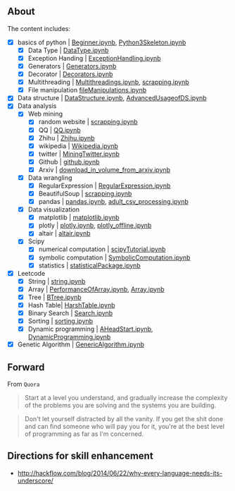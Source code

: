 ## About
The content includes:
- [x] basics of python | [Beginner.ipynb](basic/Beginner.ipynb), [Python3Skeleton.ipynb](basic/WiderKnowledge/Python3Skeleton.ipynb)
  - [x] Data Type | [DataType.ipynb](LeetCode/DataType.ipynb)
  - [x] Exception Handing | [ExceptionHandling.ipynb](basic/WiderKnowledge/ExceptionHandling.ipynb)
  - [x] Generators | [Generators.ipynb](basic/WiderKnowledge/Generators.ipynb)
  - [x] Decorator | [Decorators.ipynb](basic/WiderKnowledge/Decorators.ipynb)
  - [x] Multithreading | [Multithreadings.ipynb](basic/WiderKnowledge/Multithreadings.ipynb), [scrapping.ipynb](DataAnalysis/scrapping.ipynb)  
  - [x] File manipulation [fileManipulations.ipynb](basic/WiderKnowledge/fileManipulations.ipynb)
- [x] Data structure | [DataStructure.ipynb](DataStructureAndAlgorithm/DataStructure.ipynb), [AdvancedUsageofDS.ipynb](DataStructureAndAlgorithm/AdvancedUsageofDS.ipynb)
- [x] Data analysis
  - [x] Web mining
    - [x] random website | [scrapping.ipynb](DataAnalysis/scrapping.ipynb)    
    - [x] QQ | [QQ.ipynb](DataAnalysis/QQ.ipynb)    
    - [x] Zhihu | [Zhihu.ipynb](DataAnalysis/Zhihu.ipynb)
    - [x] wikipedia | [Wikipedia.ipynb](DataAnalysis/Wikipedia.ipynb)
    - [x] twitter | [MiningTwitter.ipynb](DataAnalysis/MiningTwitter.ipynb)
    - [x] Github | [github.ipynb](DataAnalysis/github.ipynb)
    - [x] Arxiv | [download_in_volume_from_arxiv.ipynb](astrophysics/download_in_volume_from_arxiv.ipynb)
  - [x] Data wrangling  
    - [x] RegularExpression | [RegularExpression.ipynb ](DataAnalysis/RegularExpression.ipynb)
    - [x] BeautifulSoup | [scrapping.ipynb](DataAnalysis/scrapping.ipynb)  
    - [x] pandas | [pandas.ipynb](SciPy/pandas/pandas.ipynb), [adult_csv_processing.ipynb](SciPy/pandas/adult_csv_processing.ipynb)
  - [x] Data visualization
    - [x] matplotlib | [matplotlib.ipynb](DataVisualization/matplotlib.ipynb)
    - [x] plotly | [plotly.ipynb](DataVisualization/plotly.ipynb), [plotly_offline.ipynb](DataVisualization/plotly_offline.ipynb)
    - [x] altair | [altair.ipynb](DataVisualization/altair.ipynb)
  - [x] Scipy
    - [x] numerical computation | [scipyTutorial.ipynb](SciPy/scipy/scipyTutorial.ipynb)
    - [x] symbolic computation | [SymbolicComputation.ipynb](SciPy/scipy/SymbolicComputation.ipynb)
    - [x] statistics | [statisticalPackage.ipynb](SciPy/scipy/statisticalPackage.ipynb)
- [x] Leetcode
    - [x] String | [string.ipynb](LeetCode/string.ipynb)
    - [x] Array | [PerformanceOfArray.ipynb](DataStructureAndAlgorithm/PerformanceOfArray.ipynb), [Array.ipynb](LeetCode/Array.ipynb)
    - [x] Tree | [BTree.ipynb](DataStructureAndAlgorithm/BTree.ipynb)
    - [x] Hash Table| [HarshTable.ipynb ](DataStructureAndAlgorithm/HarshTable.ipynb)
    - [x] Binary Search | [Search.ipynb](DataStructureAndAlgorithm/Search.ipynbb)
    - [x] Sorting | [sorting.ipynb](DataStructureAndAlgorithm/sorting.ipynb)
    - [x] Dynamic programming | [AHeadStart.ipynb](DataStructureAndAlgorithm/AHeadStart.ipynb),  [DynamicProgramming.ipynb](DataStructureAndAlgorithm/DynamicProgramming.ipynb)
- [x] Genetic Algorithm | [GenericAlgorithm.ipynb](basic/TimeSchedule/GenericAlgorithm.ipynb)

## Forward
From `Quora`
> Start at a level you understand, and gradually increase the complexity of the problems you are solving and the systems you are building.

> Don't let yourself distracted by all the vanity. If you get the shit done and can find someone who will pay you for it, you're at the best level of programming as far as I'm concerned.

## Directions for skill enhancement 
* http://hackflow.com/blog/2014/06/22/why-every-language-needs-its-underscore/